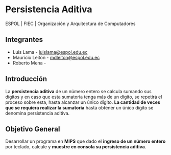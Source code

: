 # Persistencia Aditiva
ESPOL | FIEC | Organización y Arquitectura de Computadores

## Integrantes
* Luis Lama - luislama@espol.edu.ec
* Mauricio Leiton - mdleiton@espol.edu.ec
* Roberto Mena - 

## Introducción
La **persistencia aditiva** de un número entero se calcula sumando sus dígitos y en caso que esta sumatoria tenga más de un dígito, se repetirá el proceso sobre esta, hasta alcanzar un único dígito. **La cantidad de veces que se requiera realizar la sumatoria** hasta obtener un único dígito se denomina persistencia aditiva.

## Objetivo General
Desarrollar un programa en **MIPS** que dado el **ingreso de un número entero** por teclado, calcule y **muestre en consola su persistencia aditiva**.
